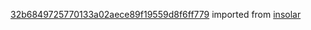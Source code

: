 [32b6849725770133a02aece89f19559d8f6ff779](https://github.com/insolar/insolar/commit/32b6849725770133a02aece89f19559d8f6ff779) imported from [insolar](https://github.com/insolar/insolar)
